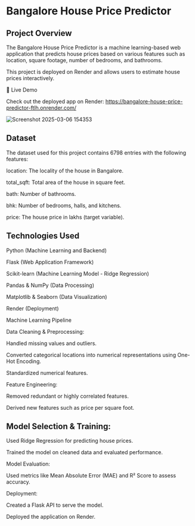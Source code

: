 # Bangalore House Price Predictor

## Project Overview

The Bangalore House Price Predictor is a machine learning-based web application that predicts house prices based on various features such as location, square footage, number of bedrooms, and bathrooms.

This project is deployed on Render and allows users to estimate house prices interactively.

🔗 Live Demo

Check out the deployed app on Render: https://bangalore-house-price-predictor-ftlh.onrender.com/

![Screenshot 2025-03-06 154353](https://github.com/user-attachments/assets/f73e654a-d294-45d3-b7f6-d7702dba6302)



## Dataset

The dataset used for this project contains 6798 entries with the following features:

location: The locality of the house in Bangalore.

total_sqft: Total area of the house in square feet.

bath: Number of bathrooms.

bhk: Number of bedrooms, halls, and kitchens.

price: The house price in lakhs (target variable).

## Technologies Used

Python (Machine Learning and Backend)

Flask (Web Application Framework)

Scikit-learn (Machine Learning Model - Ridge Regression)

Pandas & NumPy (Data Processing)

Matplotlib & Seaborn (Data Visualization)

Render (Deployment)

Machine Learning Pipeline

Data Cleaning & Preprocessing:

Handled missing values and outliers.

Converted categorical locations into numerical representations using One-Hot Encoding.

Standardized numerical features.

Feature Engineering:

Removed redundant or highly correlated features.

Derived new features such as price per square foot.

## Model Selection & Training:

Used Ridge Regression for predicting house prices.

Trained the model on cleaned data and evaluated performance.

Model Evaluation:

Used metrics like Mean Absolute Error (MAE) and R² Score to assess accuracy.

Deployment:

Created a Flask API to serve the model.

Deployed the application on Render.
